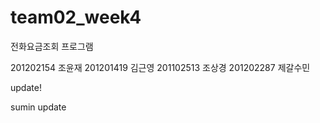 # team02_week4
전화요금조회 프로그램

201202154 조윤재
201201419 김근영
201102513 조상경
201202287 제갈수민

update!

sumin update
